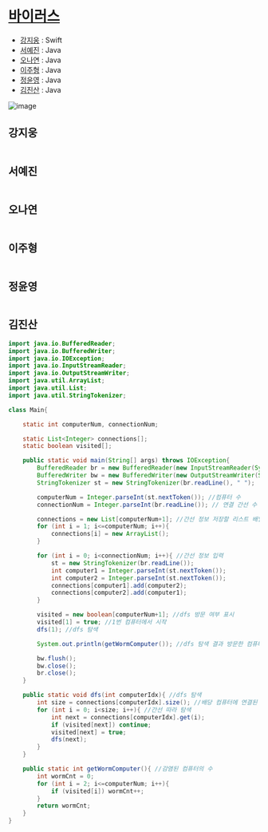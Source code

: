 # [바이러스](https://www.acmicpc.net/problem/2606)

- [강지웅](#강지웅) : Swift
- [서예진](#서예진) : Java
- [오나연](#오나연) : Java
- [이주형](#이주형) : Java
- [정윤영](#정윤영) : Java
- [김진산](#김진산) : Java

![image](https://user-images.githubusercontent.com/39085743/175898517-64709c42-a70c-4291-ad1b-242d8ce75939.png)

## 강지웅
```swift

```
## 서예진
```java

```

## 오나연
```java

```

## 이주형
```java
```

## 정윤영
```java

```

## 김진산
```java
import java.io.BufferedReader;
import java.io.BufferedWriter;
import java.io.IOException;
import java.io.InputStreamReader;
import java.io.OutputStreamWriter;
import java.util.ArrayList;
import java.util.List;
import java.util.StringTokenizer;

class Main{

    static int computerNum, connectionNum;

    static List<Integer> connections[];
    static boolean visited[];

    public static void main(String[] args) throws IOException{
        BufferedReader br = new BufferedReader(new InputStreamReader(System.in));
        BufferedWriter bw = new BufferedWriter(new OutputStreamWriter(System.out));
        StringTokenizer st = new StringTokenizer(br.readLine(), " ");

        computerNum = Integer.parseInt(st.nextToken()); //컴퓨터 수
        connectionNum = Integer.parseInt(br.readLine()); // 연결 간선 수

        connections = new List[computerNum+1]; //간선 정보 저장할 리스트 배열
        for (int i = 1; i<=computerNum; i++){
            connections[i] = new ArrayList();
        }

        for (int i = 0; i<connectionNum; i++){ //간선 정보 입력
            st = new StringTokenizer(br.readLine());
            int computer1 = Integer.parseInt(st.nextToken());
            int computer2 = Integer.parseInt(st.nextToken());
            connections[computer1].add(computer2);
            connections[computer2].add(computer1);
        }

        visited = new boolean[computerNum+1]; //dfs 방문 여부 표시
        visited[1] = true; //1번 컴퓨터에서 시작
        dfs(1); //dfs 탐색

        System.out.println(getWormComputer()); //dfs 탐색 결과 방문한 컴퓨터 수 (1번 컴퓨터 제외)

        bw.flush();
        bw.close();
        br.close();
    }

    public static void dfs(int computerIdx){ //dfs 탐색
        int size = connections[computerIdx].size(); //배당 컴퓨터에 연결된 간선의 개수
        for (int i = 0; i<size; i++){ //간선 따라 탐색
            int next = connections[computerIdx].get(i);
            if (visited[next]) continue;
            visited[next] = true;
            dfs(next);
        }
    }

    public static int getWormComputer(){ //감염된 컴퓨터의 수
        int wormCnt = 0;
        for (int i = 2; i<=computerNum; i++){
            if (visited[i]) wormCnt++;
        }
        return wormCnt;
    }
}

```
